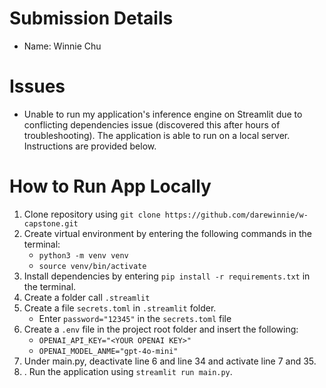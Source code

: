 # Submission Details

- Name: Winnie Chu

# Issues

- Unable to run my application's inference engine on Streamlit due to conflicting dependencies issue (discovered this after hours of troubleshooting). The application is able to run on a local server. Instructions are provided below.

# How to Run App Locally

1. Clone repository using `git clone https://github.com/darewinnie/w-capstone.git`
2. Create virtual environment by entering the following commands in the terminal:
   - `python3 -m venv venv`
   - `source venv/bin/activate`
3. Install dependencies by entering `pip install -r requirements.txt` in the terminal.
4. Create a folder call `.streamlit`
5. Create a file `secrets.toml` in `.streamlit` folder.
   - Enter `password="12345"` in the `secrets.toml` file
6. Create a `.env` file in the project root folder and insert the following:
   - `OPENAI_API_KEY="<YOUR OPENAI KEY>"`
   - `OPENAI_MODEL_ANME="gpt-4o-mini"`
7. Under main.py, deactivate line 6 and line 34 and activate line 7 and 35.
8. . Run the application using `streamlit run main.py`.
